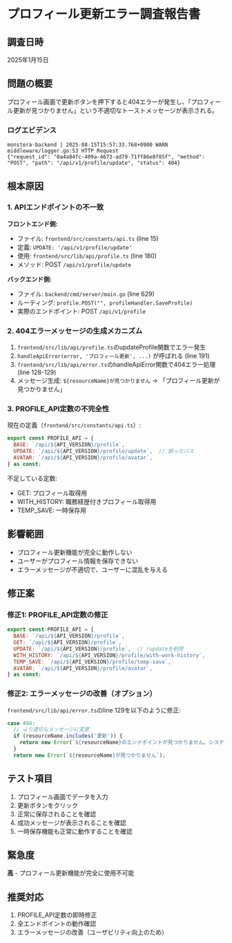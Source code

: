 # プロフィール更新エラー調査報告書

## 調査日時
2025年1月15日

## 問題の概要
プロフィール画面で更新ボタンを押下すると404エラーが発生し、「プロフィール更新が見つかりません」という不適切なトーストメッセージが表示される。

### ログエビデンス
```
monstera-backend | 2025-08-15T15:57:33.768+0900 WARN middleware/logger.go:53 HTTP Request 
{"request_id": "0a4a84fc-409a-4673-ad79-71ff86e8f85f", "method": "POST", "path": "/api/v1/profile/update", "status": 404}
```

## 根本原因

### 1. APIエンドポイントの不一致
**フロントエンド側:**
- ファイル: `frontend/src/constants/api.ts` (line 15)
- 定義: `UPDATE: '/api/v1/profile/update'`
- 使用: `frontend/src/lib/api/profile.ts` (line 180)
- メソッド: POST `/api/v1/profile/update`

**バックエンド側:**
- ファイル: `backend/cmd/server/main.go` (line 629)
- ルーティング: `profile.POST("", profileHandler.SaveProfile)`
- 実際のエンドポイント: POST `/api/v1/profile`

### 2. 404エラーメッセージの生成メカニズム
1. `frontend/src/lib/api/profile.ts`のupdateProfile関数でエラー発生
2. `handleApiError(error, 'プロフィール更新', ...)` が呼ばれる (line 191)
3. `frontend/src/lib/api/error.ts`のhandleApiError関数で404エラー処理 (line 128-129)
4. メッセージ生成: `${resourceName}が見つかりません` → 「プロフィール更新が見つかりません」

### 3. PROFILE_API定数の不完全性
現在の定義（`frontend/src/constants/api.ts`）:
```javascript
export const PROFILE_API = {
  BASE: `/api/${API_VERSION}/profile`,
  UPDATE: `/api/${API_VERSION}/profile/update`,  // 誤ったパス
  AVATAR: `/api/${API_VERSION}/profile/avatar`,
} as const;
```

不足している定数:
- GET: プロフィール取得用
- WITH_HISTORY: 職務経歴付きプロフィール取得用
- TEMP_SAVE: 一時保存用

## 影響範囲
- プロフィール更新機能が完全に動作しない
- ユーザーがプロフィール情報を保存できない
- エラーメッセージが不適切で、ユーザーに混乱を与える

## 修正案

### 修正1: PROFILE_API定数の修正
```javascript
export const PROFILE_API = {
  BASE: `/api/${API_VERSION}/profile`,
  GET: `/api/${API_VERSION}/profile`,
  UPDATE: `/api/${API_VERSION}/profile`,  // /updateを削除
  WITH_HISTORY: `/api/${API_VERSION}/profile/with-work-history`,
  TEMP_SAVE: `/api/${API_VERSION}/profile/temp-save`,
  AVATAR: `/api/${API_VERSION}/profile/avatar`,
} as const;
```

### 修正2: エラーメッセージの改善（オプション）
`frontend/src/lib/api/error.ts`のline 129を以下のように修正:
```javascript
case 404:
  // より適切なメッセージに変更
  if (resourceName.includes('更新')) {
    return new Error(`${resourceName}のエンドポイントが見つかりません。システム管理者にお問い合わせください。`);
  }
  return new Error(`${resourceName}が見つかりません`);
```

## テスト項目
1. プロフィール画面でデータを入力
2. 更新ボタンをクリック
3. 正常に保存されることを確認
4. 成功メッセージが表示されることを確認
5. 一時保存機能も正常に動作することを確認

## 緊急度
**高** - プロフィール更新機能が完全に使用不可能

## 推奨対応
1. PROFILE_API定数の即時修正
2. 全エンドポイントの動作確認
3. エラーメッセージの改善（ユーザビリティ向上のため）